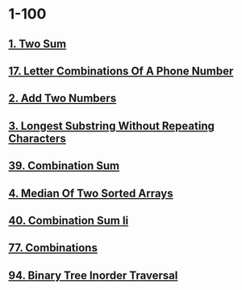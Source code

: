 # 1-100

## [1. Two Sum](./1-two-sum.md)

## [17. Letter Combinations Of A Phone Number](./17-letter-combinations-of-a-phone-number.md)

## [2. Add Two Numbers](./2-add-two-numbers.md)

## [3. Longest Substring Without Repeating Characters](./3-longest-substring-without-repeating-characters.md)

## [39. Combination Sum](./39-combination-sum.md)

## [4. Median Of Two Sorted Arrays](./4-median-of-two-sorted-arrays.md)

## [40. Combination Sum Ii](./40-combination-sum-ii.md)

## [77. Combinations](./77-combinations.md)

## [94. Binary Tree Inorder Traversal](./94-binary-tree-inorder-traversal.md)
